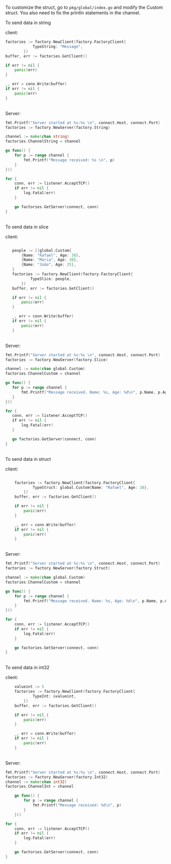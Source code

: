 To customize the struct, go to ```pkg/global/index.go``` and modify the Custom struct.
You also need to fix the println statements in the channel.
<br/>

To send data in string<br />

client:<br />

```go
factories := factory.NewClient(factory.FactoryClient{
			TypeString: "Message",
		})
buffer, err := factories.GetClient()

if err != nil {
    panic(err)
}

_, err = conn.Write(buffer)
if err != nil {
    panic(err)
}

 ```

 <br />
 Server:

```go
fmt.Printf("Server started at %s:%s \n", connect.Host, connect.Port)
factories := factory.NewServer(factory.String)

channel := make(chan string)
factories.ChannelString = channel

go func() {
    for p := range channel {
        fmt.Printf("Message received: %s \n", p)
    }
}()

for {
    conn, err := listener.AcceptTCP()
    if err != nil {
        log.Fatal(err)
    }

    go factories.GetServer(connect, conn)
}


  ```

<br />
To send data in slice<br />

client:<br />

 ```go

	people := []global.Custom{
		{Name: "Rafael", Age: 38},
		{Name: "Maria", Age: 30},
		{Name: "João", Age: 25},
	}
	factories := factory.NewClient(factory.FactoryClient{
			TypeSlice: people,
		})
	buffer, err := factories.GetClient()

	if err != nil {
		panic(err)
	}

	_, err = conn.Write(buffer)
	if err != nil {
		panic(err)
	}

 ```

 <br />
 Server:

 ```go
fmt.Printf("Server started at %s:%s \n", connect.Host, connect.Port)
factories := factory.NewServer(factory.Slice)

channel := make(chan global.Custom)
factories.ChannelCustom = channel

go func() {
	for p := range channel {
		fmt.Printf("Message received. Name: %s, Age: %d\n", p.Name, p.Age)
	}
}()

for {
	conn, err := listener.AcceptTCP()
	if err != nil {
		log.Fatal(err)
	}

	go factories.GetServer(connect, conn)
}


  ```
<br />
To send data in struct<br />

client:<br />
```go

	factories := factory.NewClient(factory.FactoryClient{
			TypeStruct: global.Custom{Name: "Rafael", Age: 38},
		})
	buffer, err := factories.GetClient()

	if err != nil {
		panic(err)
	}

	_, err = conn.Write(buffer)
	if err != nil {
		panic(err)
	}

 ```

 <br />
 Server:

```go
fmt.Printf("Server started at %s:%s \n", connect.Host, connect.Port)
factories := factory.NewServer(factory.Struct)

channel := make(chan global.Custom)
factories.ChannelCustom = channel

go func() {
	for p := range channel {
		fmt.Printf("Message received. Name: %s, Age: %d\n", p.Name, p.Age)
	}
}()

for {
	conn, err := listener.AcceptTCP()
	if err != nil {
		log.Fatal(err)
	}

	go factories.GetServer(connect, conn)
}

  ```


  <br />
To send data in int32<br />

client:<br />
```go
	valueint := 5
	factories := factory.NewClient(factory.FactoryClient{
			TypeInt: &valueint,
		})
	buffer, err := factories.GetClient()

	if err != nil {
		panic(err)
	}

	_, err = conn.Write(buffer)
	if err != nil {
		panic(err)
	}

 ```

 <br />
 Server:

```go
fmt.Printf("Server started at %s:%s \n", connect.Host, connect.Port)
factories := factory.NewServer(factory.Int32)
channel := make(chan int32)
factories.ChannelInt = channel

	go func() {
		for p := range channel {
			fmt.Printf("Message received: %d\n", p)
		}
	}()

for {
	conn, err := listener.AcceptTCP()
	if err != nil {
		log.Fatal(err)
	}

	go factories.GetServer(connect, conn)
}

  ```
